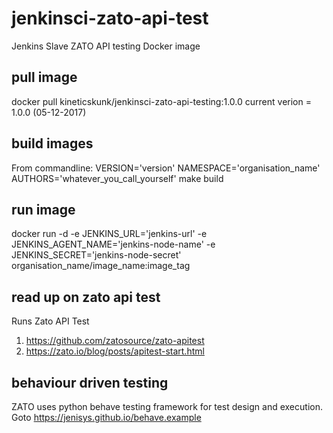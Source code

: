# jenkinsci-zato-api-test
Jenkins Slave ZATO API testing Docker image

## pull image
docker pull kineticskunk/jenkinsci-zato-api-testing:1.0.0
current verion = 1.0.0 (05-12-2017)

## build images
From commandline: VERSION='version' NAMESPACE='organisation_name' AUTHORS='whatever_you_call_yourself' make build

## run image
docker run -d -e JENKINS_URL='jenkins-url' -e JENKINS_AGENT_NAME='jenkins-node-name' -e JENKINS_SECRET='jenkins-node-secret' organisation_name/image_name:image_tag

## read up on zato api test
Runs Zato API Test
1. https://github.com/zatosource/zato-apitest
2. https://zato.io/blog/posts/apitest-start.html

## behaviour driven testing
ZATO uses python behave testing framework for test design and execution. Goto https://jenisys.github.io/behave.example
